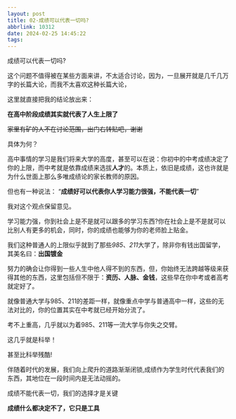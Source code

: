 ```yaml
---
layout: post
title: 02-成绩可以代表一切吗?
abbrlink: 10312
date: 2024-02-25 14:45:22
tags:
---
```

成绩可以代表一切吗?

这个问题不值得被在某些方面来讲，不太适合讨论，因为，一旦展开就是几千几万字的长篇大论，而我不太喜欢这种长篇大论，

这里就直接把我的结论放出来：

**在高中阶段成绩其实就代表了人生上限了**

~~家里有矿的人不在讨论范围，出门右转贴吧，谢谢~~

具体为何？

高中事情的学习是我们将来大学的高度，甚至可以在说：你初中的中考成绩决定了你的上限，而中考就是依靠成绩来选拔**人才**的。本质上，依旧是成绩，这也许就是为什么世面上那么多唯成绩论的家长教师的原因。

但也有一种说法：
“**成绩好可以代表你人学习能力很强，不能代表一切**”

我对这个观点保留意见。

学习能力强，你到社会上是不是就可以跟多的学习东西?你在社会上是不是就可以比别人有更多的机会，同时，你的成绩也能够为你的老师脸上贴金。

我们这种普通人的上限似乎就到了那些*985*、*211*大学了，除非你有钱出国留学，其美名曰：**出国镀金**

努力的确会让你得到一些人生中他人得不到的东西，但，你始终无法跨越等级来获得其他的东西，这里包括但不限于：**资历、人脉、金钱**，这些早在你中考或者高考就定好了。

就像普通大学与985、211的差距一样，就像重点中学与普通高中一样，这些的无法对比的，你的位置其实在中考就已经开始分流了。

考不上重高，几乎就以为着985、211等一流大学与你失之交臂。

这几乎就是科举！

甚至比科举残酷!

伴随着时代的发展，我们向上爬升的道路渐渐闭锁,成绩作为学生时代代表我们的东西，其地位在一段时间内是无法动摇的。

成绩不能代表一切，我们的选择才是关键

**成绩什么都决定不了，它只是工具**